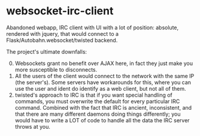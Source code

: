 websocket-irc-client
=====================
Abandoned webapp, IRC client with UI with a lot of position: absolute, rendered with jquery, that would connect to a Flask/Autobahn.websocket/twisted backend.

The project's ultimate downfalls:

0. Websockets grant no benefit over AJAX here, in fact they just make you more susceptible to disconnects.
1. All the users of the client would connect to the network with the same IP (the server's). Some servers have workarounds for this, where you can use the user and ident do identify as a web client, but not all of them.
2. twisted's approach to IRC is that if you want special handling of commands, you must overwrite the default for every particular IRC command. Combined with the fact that IRC is ancient, inconsistent, and that there are many different daemons doing things differently; you would have to write a LOT of code to handle all the data the IRC server throws at you.
